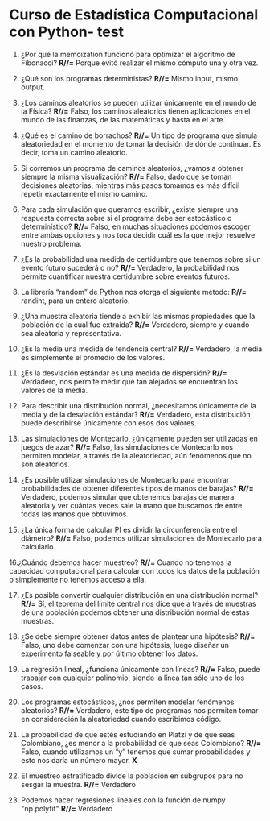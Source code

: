 # Curso de Estadística Computacional con Python- test

1. ¿Por qué la memoization funcionó para optimizar el algoritmo de Fibonacci?
**R//=** Porque evitó realizar el mismo cómputo una y otra vez.

2. ¿Qué son los programas deterministas?
**R//=** Mismo input, mismo output.

3. ¿Los caminos aleatorios se pueden utilizar únicamente en el mundo de la Física?
**R//=** Falso, los caminos aleatorios tienen aplicaciones en el mundo de las finanzas, de las matemáticas y hasta en el arte.

4. ¿Qué es el camino de borrachos?
**R//=** Un tipo de programa que simula aleatoriedad en el momento de tomar la decisión de dónde continuar. Es decir, toma un camino aleatorio.

5. Si corremos un programa de caminos aleatorios, ¿vamos a obtener siempre la misma visualización?
**R//=** Falso, dado que se toman decisiones aleatorias, mientras más pasos tomamos es más difícil repetir exactamente el mismo camino.

6. Para cada simulación que queramos escribir, ¿existe siempre una respuesta correcta sobre si el programa debe ser estocástico o determinístico?
**R//=** Falso, en muchas situaciones podemos escoger entre ambas opciones y nos toca decidir cuál es la que mejor resuelve nuestro problema.

7. ¿Es la probabilidad una medida de certidumbre que tenemos sobre si un evento futuro sucederá o no?
**R//=** Verdadero, la probabilidad nos permite cuantificar nuestra certidumbre sobre eventos futuros.

8. La librería “random” de Python nos otorga el siguiente método:
**R//=** randint, para un entero aleatorio.

9. ¿Una muestra aleatoria tiende a exhibir las mismas propiedades que la población de la cual fue extraída?
**R//=** Verdadero, siempre y cuando sea aleatoria y representativa.

10. ¿Es la media una medida de tendencia central?
**R//=** Verdadero, la media es simplemente el promedio de los valores.

11. ¿Es la desviación estándar es una medida de dispersión?
**R//=** Verdadero, nos permite medir qué tan alejados se encuentran los valores de la media.

12. Para describir una distribución normal, ¿necesitamos únicamente de la media y de la desviación estándar?
**R//=** Verdadero, esta distribución puede describirse únicamente con esos dos valores.

13. Las simulaciones de Montecarlo, ¿únicamente pueden ser utilizadas en juegos de azar?
**R//=** Falso, las simulaciones de Montecarlo nos permiten modelar, a través de la aleatoriedad, aún fenómenos que no son aleatorios.

14. ¿Es posible utilizar simulaciones de Montecarlo para encontrar probabilidades de obtener diferentes tipos de manos de barajas?
**R//=** Verdadero, podemos simular que obtenemos barajas de manera aleatoria y ver cuántas veces sale la mano que buscamos de entre todas las manos que obtuvimos.

15. ¿La única forma de calcular PI es dividir la circunferencia entre el diámetro?
**R//=** Falso, podemos utilizar simulaciones de Montecarlo para calcularlo.

16.¿Cuándo debemos hacer muestreo?
**R//=** Cuando no tenemos la capacidad computacional para calcular con todos los datos de la población o simplemente no tenemos acceso a ella.

17. ¿Es posible convertir cualquier distribución en una distribución normal?
**R//=** Sí, el teorema del límite central nos dice que a través de muestras de una población podemos obtener una distribución normal de estas muestras.

18. ¿Se debe siempre obtener datos antes de plantear una hipótesis?
**R//=** Falso, uno debe comenzar con una hipótesis, luego diseñar un experimento falseable y por último obtener los datos.

19. La regresión lineal, ¿funciona únicamente con líneas?
**R//=** Falso, puede trabajar con cualquier polinomio, siendo la línea tan sólo uno de los casos.

20. Los programas estocásticos, ¿nos permiten modelar fenómenos aleatorios?
**R//=** Verdadero, este tipo de programas nos permiten tomar en consideración la aleatoriedad cuando escribimos código.

21. La probabilidad de que estés estudiando en Platzi y de que seas Colombiano, ¿es menor a la probabilidad de que seas Colombiano?
**R//=** Falso, cuando utilizamos un “y” tenemos que sumar probabilidades y esto nos daría un número mayor. **X**

22. El muestreo estratificado divide la población en subgrupos para no sesgar la muestra.
**R//=**  Verdadero

23. Podemos hacer regresiones lineales con la función de numpy "np.polyfit"
**R//=** Verdadero